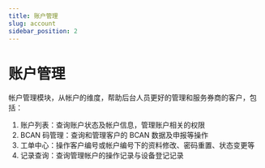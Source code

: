 ```yaml
---
title: 账户管理
slug: account
sidebar_position: 2
---
```



# 账户管理

帐户管理模块，从帐户的维度，帮助后台人员更好的管理和服务券商的客户，包括：

1. 账户列表：查询账户状态及帐户信息，管理账户相关的权限
2. BCAN 码管理：查询和管理客户的 BCAN 数据及申报等操作
3. 工单中心：操作客户编号或帐户编号下的资料修改、密码重置、状态变更等
4. 记录查询：查询管理帐户的操作记录与设备登记记录

